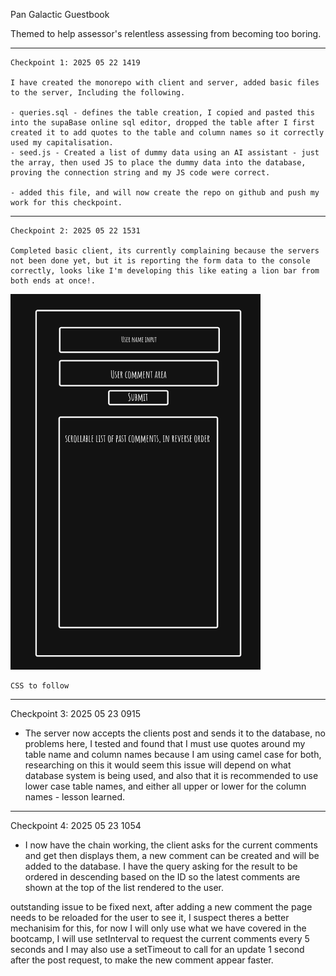 Pan Galactic Guestbook

Themed to help assessor's relentless assessing from becoming too boring.

---

    Checkpoint 1: 2025 05 22 1419

    I have created the monorepo with client and server, added basic files to the server, Including the following.

    - queries.sql - defines the table creation, I copied and pasted this into the supaBase online sql editor, dropped the table after I first created it to add quotes to the table and column names so it correctly used my capitalisation.
    - seed.js - Created a list of dummy data using an AI assistant - just the array, then used JS to place the dummy data into the database, proving the connection string and my JS code were correct.

    - added this file, and will now create the repo on github and push my work for this checkpoint.

---

    Checkpoint 2: 2025 05 22 1531

    Completed basic client, its currently complaining because the servers not been done yet, but it is reporting the form data to the console correctly, looks like I'm developing this like eating a lion bar from both ends at once!.

<img src="./misc/Week4Wireframe.png" alt="wireframe layout of the planned application" width="400">

    CSS to follow

---

Checkpoint 3: 2025 05 23 0915

- The server now accepts the clients post and sends it to the database, no problems here, I tested and found that I must use quotes around my table name and column names because I am using camel case for both, researching on this it would seem this issue will depend on what database system is being used, and also that it is recommended to use lower case table names, and either all upper or lower for the column names - lesson learned.

---

Checkpoint 4: 2025 05 23 1054

- I now have the chain working, the client asks for the current comments and get then displays them, a new comment can be created and will be added to the database. I have the query asking for the result to be ordered in descending based on the ID so the latest comments are shown at the top of the list rendered to the user.

outstanding issue to be fixed next, after adding a new comment the page needs to be reloaded for the user to see it, I suspect theres a better mechanisim for this, for now I will only use what we have covered in the bootcamp, I will use setInterval to request the current comments every 5 seconds and I may also use a setTimeout to call for an update 1 second after the post request, to make the new comment appear faster.
